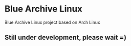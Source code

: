 # Blue Archive Linux
Blue Archive Linux project based on Arch Linux
## Still under development, please wait =)
